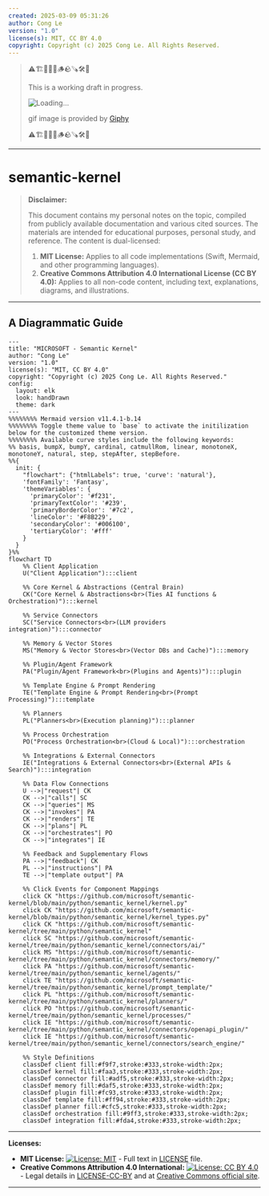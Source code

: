 ```yaml
---
created: 2025-03-09 05:31:26
author: Cong Le
version: "1.0"
license(s): MIT, CC BY 4.0
copyright: Copyright (c) 2025 Cong Le. All Rights Reserved.
---
```



> ⚠️🏗️🚧🦺🧱🪵🪨🪚🛠️👷
> 
> This is a working draft in progress.
> 
> ![Loading...](https://media2.giphy.com/media/v1.Y2lkPTc5MGI3NjExb2duM29qZXhoeTZ3ODZ0cHA0dmFiY2N2cGV2dXQ1amY1aG04YjBkeiZlcD12MV9pbnRlcm5hbF9naWZfYnlfaWQmY3Q9Zw/l3q2R0Vak7s8OLdM4/giphy.gif)
> 
> gif image is provided by [Giphy](https://giphy.com)
> 
> ⚠️🏗️🚧🦺🧱🪵🪨🪚🛠️👷

----


# semantic-kernel
> **Disclaimer:**
>
> This document contains my personal notes on the topic,
> compiled from publicly available documentation and various cited sources.
> The materials are intended for educational purposes, personal study, and reference.
> The content is dual-licensed:
> 1. **MIT License:** Applies to all code implementations (Swift, Mermaid, and other programming languages).
> 2. **Creative Commons Attribution 4.0 International License (CC BY 4.0):** Applies to all non-code content, including text, explanations, diagrams, and illustrations.
---


## A Diagrammatic Guide 



```mermaid
---
title: "MICROSOFT - Semantic Kernel"
author: "Cong Le"
version: "1.0"
license(s): "MIT, CC BY 4.0"
copyright: "Copyright (c) 2025 Cong Le. All Rights Reserved."
config:
  layout: elk
  look: handDrawn
  theme: dark
---
%%%%%%%% Mermaid version v11.4.1-b.14
%%%%%%%% Toggle theme value to `base` to activate the initilization below for the customized theme version.
%%%%%%%% Available curve styles include the following keywords:
%% basis, bumpX, bumpY, cardinal, catmullRom, linear, monotoneX, monotoneY, natural, step, stepAfter, stepBefore.
%%{
  init: {
    "flowchart": {"htmlLabels": true, 'curve': 'natural'},
    'fontFamily': 'Fantasy',
    'themeVariables': {
      'primaryColor': '#f231',
      'primaryTextColor': '#239',
      'primaryBorderColor': '#7c2',
      'lineColor': '#F8B229',
      'secondaryColor': '#006100',
      'tertiaryColor': '#fff'
    }
  }
}%%
flowchart TD
    %% Client Application
    U("Client Application"):::client

    %% Core Kernel & Abstractions (Central Brain)
    CK("Core Kernel & Abstractions<br>(Ties AI functions & Orchestration)"):::kernel

    %% Service Connectors
    SC("Service Connectors<br>(LLM providers integration)"):::connector

    %% Memory & Vector Stores
    MS("Memory & Vector Stores<br>(Vector DBs and Cache)"):::memory

    %% Plugin/Agent Framework
    PA("Plugin/Agent Framework<br>(Plugins and Agents)"):::plugin

    %% Template Engine & Prompt Rendering
    TE("Template Engine & Prompt Rendering<br>(Prompt Processing)"):::template

    %% Planners
    PL("Planners<br>(Execution planning)"):::planner

    %% Process Orchestration
    PO("Process Orchestration<br>(Cloud & Local)"):::orchestration

    %% Integrations & External Connectors
    IE("Integrations & External Connectors<br>(External APIs & Search)"):::integration

    %% Data Flow Connections
    U -->|"request"| CK
    CK -->|"calls"| SC
    CK -->|"queries"| MS
    CK -->|"invokes"| PA
    CK -->|"renders"| TE
    CK -->|"plans"| PL
    CK -->|"orchestrates"| PO
    CK -->|"integrates"| IE

    %% Feedback and Supplementary Flows
    PA -->|"feedback"| CK
    PL -->|"instructions"| PA
    TE -->|"template output"| PA

    %% Click Events for Component Mappings
    click CK "https://github.com/microsoft/semantic-kernel/blob/main/python/semantic_kernel/kernel.py"
    click CK "https://github.com/microsoft/semantic-kernel/blob/main/python/semantic_kernel/kernel_types.py"
    click CK "https://github.com/microsoft/semantic-kernel/tree/main/python/semantic_kernel"
    click SC "https://github.com/microsoft/semantic-kernel/tree/main/python/semantic_kernel/connectors/ai/"
    click MS "https://github.com/microsoft/semantic-kernel/tree/main/python/semantic_kernel/connectors/memory/"
    click PA "https://github.com/microsoft/semantic-kernel/tree/main/python/semantic_kernel/agents/"
    click TE "https://github.com/microsoft/semantic-kernel/tree/main/python/semantic_kernel/prompt_template/"
    click PL "https://github.com/microsoft/semantic-kernel/tree/main/python/semantic_kernel/planners/"
    click PO "https://github.com/microsoft/semantic-kernel/tree/main/python/semantic_kernel/processes/"
    click IE "https://github.com/microsoft/semantic-kernel/tree/main/python/semantic_kernel/connectors/openapi_plugin/"
    click IE "https://github.com/microsoft/semantic-kernel/tree/main/python/semantic_kernel/connectors/search_engine/"

    %% Style Definitions
    classDef client fill:#f9f7,stroke:#333,stroke-width:2px;
    classDef kernel fill:#faa3,stroke:#333,stroke-width:2px;
    classDef connector fill:#adf5,stroke:#333,stroke-width:2px;
    classDef memory fill:#daf5,stroke:#333,stroke-width:2px;
    classDef plugin fill:#fc93,stroke:#333,stroke-width:2px;
    classDef template fill:#ff94,stroke:#333,stroke-width:2px;
    classDef planner fill:#cfc5,stroke:#333,stroke-width:2px;
    classDef orchestration fill:#9ff3,stroke:#333,stroke-width:2px;
    classDef integration fill:#fda4,stroke:#333,stroke-width:2px;

```




---
**Licenses:**

- **MIT License:**  [![License: MIT](https://img.shields.io/badge/License-MIT-yellow.svg)](LICENSE) - Full text in [LICENSE](LICENSE) file.
- **Creative Commons Attribution 4.0 International:** [![License: CC BY 4.0](https://licensebuttons.net/l/by/4.0/88x31.png)](LICENSE-CC-BY) - Legal details in [LICENSE-CC-BY](LICENSE-CC-BY) and at [Creative Commons official site](http://creativecommons.org/licenses/by/4.0/).

---
